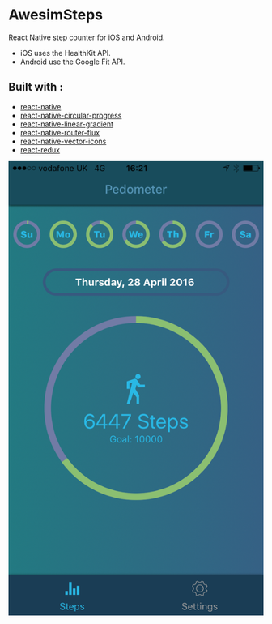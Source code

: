 # AwesimSteps


React Native step counter for iOS and Android. 

* iOS uses the HealthKit API.
* Android use the Google Fit API.

##  Built with :

* [react-native](https://github.com/facebook/react-native)
* [react-native-circular-progress](https://github.com/bgryszko/react-native-circular-progress)
* [react-native-linear-gradient](https://github.com/brentvatne/react-native-linear-gradient)
* [react-native-router-flux](https://github.com/aksonov/react-native-router-flux)
* [react-native-vector-icons](https://github.com/oblador/react-native-vector-icons)
* [react-redux](https://github.com/reactjs/react-redux)


<img src="./images/ios-screenshot.png" width="800">